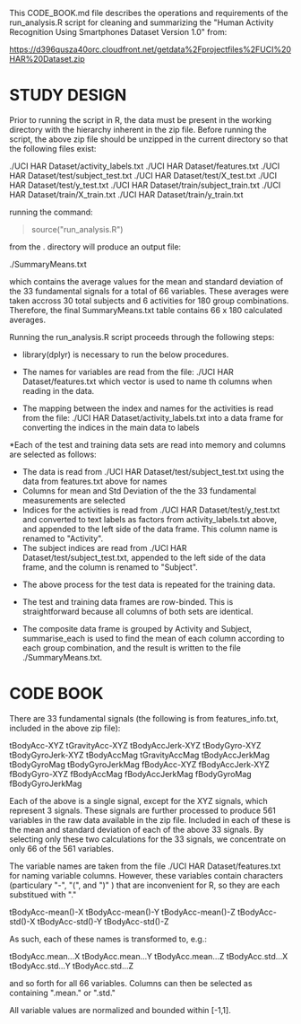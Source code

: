 
This CODE_BOOK.md file describes the operations and requirements of the run_analysis.R script for cleaning and summarizing the "Human Activity Recognition Using Smartphones Dataset Version 1.0" from:

https://d396qusza40orc.cloudfront.net/getdata%2Fprojectfiles%2FUCI%20HAR%20Dataset.zip 

STUDY DESIGN
============

Prior to running the script in R, the data must be present in the working directory with the hierarchy inherent in the zip file.  Before running the script, the above zip file should be unzipped in the current directory so that the following files exist:

./UCI HAR Dataset/activity_labels.txt
./UCI HAR Dataset/features.txt
./UCI HAR Dataset/test/subject_test.txt
./UCI HAR Dataset/test/X_test.txt
./UCI HAR Dataset/test/y_test.txt
./UCI HAR Dataset/train/subject_train.txt
./UCI HAR Dataset/train/X_train.txt
./UCI HAR Dataset/train/y_train.txt

running the command:

> source("run_analysis.R")

from the . directory will produce an output file:

./SummaryMeans.txt

which contains the average values for the mean and standard deviation of the 33 fundamental signals for a total of 66 variables.  These averages were taken accross 30 total subjects and 6 activities for 180 group combinations.  Therefore, the final SummaryMeans.txt table contains 66 x 180 calculated averages.

Running the run_analysis.R script proceeds through the following steps:

* library(dplyr) is necessary to run the below procedures.

* The names for variables are read from the file: 
./UCI HAR Dataset/features.txt 
which vector is used to name th columns when reading in the data.

* The mapping between the index and names for the activities is read from the file:
./UCI HAR Dataset/activity_labels.txt
into a data frame for converting the indices in the main data to labels

*Each of the test and training data sets are read into memory and columns are selected as follows:
- The data is read from ./UCI HAR Dataset/test/subject_test.txt using the data from features.txt above for names
- Columns for mean and Std Deviation of the the 33 fundamental measurements are selected
- Indices for the activities is read from ./UCI HAR Dataset/test/y_test.txt and converted to text labels as factors from activity_labels.txt above, and appended to the left side of the data frame.  This column name is renamed to "Activity".
- The subject indices are read from ./UCI HAR Dataset/test/subject_test.txt, appended to the left side of the data frame, and the column is renamed to "Subject".

* The above process for the test data is repeated for the training data.

* The test and training data frames are row-binded.  This is straightforward because all columns of both sets are identical.

* The composite data frame is grouped by Activity and Subject, summarise_each is used to find the mean of each column according to each group combination, and the result is written to the file ./SummaryMeans.txt.

CODE BOOK
=========

There are 33 fundamental signals (the following is from features_info.txt, included in the above zip file):

tBodyAcc-XYZ
tGravityAcc-XYZ
tBodyAccJerk-XYZ
tBodyGyro-XYZ
tBodyGyroJerk-XYZ
tBodyAccMag
tGravityAccMag
tBodyAccJerkMag
tBodyGyroMag
tBodyGyroJerkMag
fBodyAcc-XYZ
fBodyAccJerk-XYZ
fBodyGyro-XYZ
fBodyAccMag
fBodyAccJerkMag
fBodyGyroMag
fBodyGyroJerkMag

Each of the above is a single signal, except for the XYZ signals, which represent 3 signals.  These signals are further processed to produce 561 variables in the raw data available in the zip file.  Included in each of these is the mean and standard deviation of each of the above 33 signals.  By selecting only these two calculations for the 33 signals, we concentrate on only 66 of the 561 variables.

The variable names are taken from the file ./UCI HAR Dataset/features.txt for naming variable columns.  However, these variables contain characters (particulary "-", "(", and ")" ) that are inconvenient for R, so they are each substitued with "."

tBodyAcc-mean()-X
tBodyAcc-mean()-Y
tBodyAcc-mean()-Z
tBodyAcc-std()-X
tBodyAcc-std()-Y
tBodyAcc-std()-Z

As such, each of these names is transformed to, e.g.:

tBodyAcc.mean...X
tBodyAcc.mean...Y
tBodyAcc.mean...Z
tBodyAcc.std...X
tBodyAcc.std...Y 
tBodyAcc.std...Z

and so forth for all 66 variables.  Columns can then be selected as containing ".mean." or ".std."

All variable values are normalized and bounded within [-1,1].